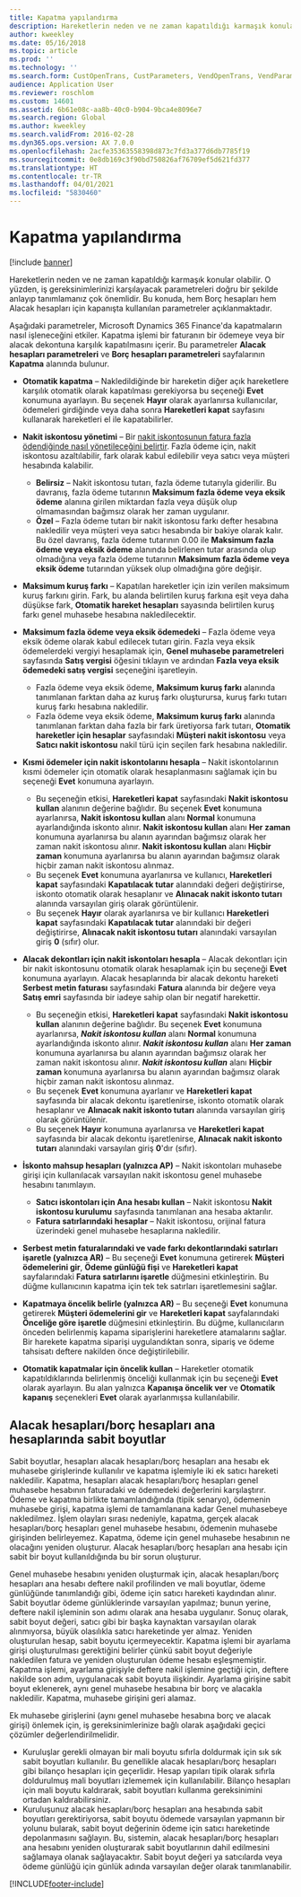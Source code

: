 ```yaml
---
title: Kapatma yapılandırma
description: Hareketlerin neden ve ne zaman kapatıldığı karmaşık konular olabilir. O yüzden, iş gereksinimlerinizi karşılayacak parametreleri doğru bir şekilde anlayıp tanımlamanız çok önemlidir. Bu konuda, hem Borç hesapları hem Alacak hesapları için kapanışta kullanılan parametreler açıklanmaktadır.
author: kweekley
ms.date: 05/16/2018
ms.topic: article
ms.prod: ''
ms.technology: ''
ms.search.form: CustOpenTrans, CustParameters, VendOpenTrans, VendParameters
audience: Application User
ms.reviewer: roschlom
ms.custom: 14601
ms.assetid: 6b61e08c-aa8b-40c0-b904-9bca4e8096e7
ms.search.region: Global
ms.author: kweekley
ms.search.validFrom: 2016-02-28
ms.dyn365.ops.version: AX 7.0.0
ms.openlocfilehash: 2acfe35363558398d873c7fd3a377d6db7785f19
ms.sourcegitcommit: 0e8db169c3f90bd750826af76709ef5d621fd377
ms.translationtype: HT
ms.contentlocale: tr-TR
ms.lasthandoff: 04/01/2021
ms.locfileid: "5830460"
---
```

# <a name="configure-settlement"></a>Kapatma yapılandırma

[!include [banner](../includes/banner.md)]

Hareketlerin neden ve ne zaman kapatıldığı karmaşık konular olabilir. O yüzden, iş gereksinimlerinizi karşılayacak parametreleri doğru bir şekilde anlayıp tanımlamanız çok önemlidir. Bu konuda, hem Borç hesapları hem Alacak hesapları için kapanışta kullanılan parametreler açıklanmaktadır. 

Aşağıdaki parametreler, Microsoft Dynamics 365 Finance'da kapatmaların nasıl işleneceğini etkiler. Kapatma işlemi bir faturanın bir ödemeye veya bir alacak dekontuna karşılık kapatılmasını içerir. Bu parametreler **Alacak hesapları parametreleri** ve **Borç hesapları parametreleri** sayfalarının **Kapatma** alanında bulunur.

- **Otomatik kapatma** – Nakledildiğinde bir hareketin diğer açık hareketlere karşılık otomatik olarak kapatılması gerekiyorsa bu seçeneği **Evet** konumuna ayarlayın. Bu seçenek **Hayır** olarak ayarlanırsa kullanıcılar, ödemeleri girdiğinde veya daha sonra **Hareketleri kapat** sayfasını kullanarak hareketleri el ile kapatabilirler.
- **Nakit iskontosu yönetimi** – Bir [nakit iskontosunun fatura fazla ödendiğinde nasıl yönetileceğini belirtir](cash-discount-handling-overpayments.md). Fazla ödeme için, nakit iskontosu azaltılabilir, fark olarak kabul edilebilir veya satıcı veya müşteri hesabında kalabilir.
  -   **Belirsiz** – Nakit iskontosu tutarı, fazla ödeme tutarıyla giderilir. Bu davranış, fazla ödeme tutarının **Maksimum fazla ödeme veya eksik ödeme** alanına girilen miktardan fazla veya düşük olup olmamasından bağımsız olarak her zaman uygulanır.
  -   **Özel** – Fazla ödeme tutarı bir nakit iskontosu farkı defter hesabına nakledilir veya müşteri veya satıcı hesabında bir bakiye olarak kalır. Bu özel davranış, fazla ödeme tutarının 0.00 ile **Maksimum fazla ödeme veya eksik ödeme** alanında belirlenen tutar arasında olup olmadığına veya fazla ödeme tutarının **Maksimum fazla ödeme veya eksik ödeme** tutarından yüksek olup olmadığına göre değişir.
- **Maksimum kuruş farkı** – Kapatılan hareketler için izin verilen maksimum kuruş farkını girin. Fark, bu alanda belirtilen kuruş farkına eşit veya daha düşükse fark, **Otomatik hareket hesapları** sayasında belirtilen kuruş farkı genel muhasebe hesabına nakledilecektir.
- **Maksimum fazla ödeme veya eksik ödemedeki** – Fazla ödeme veya eksik ödeme olarak kabul edilecek tutarı girin. Fazla veya eksik ödemelerdeki vergiyi hesaplamak için, **Genel muhasebe parametreleri** sayfasında **Satış vergisi** öğesini tıklayın ve ardından **Fazla veya eksik ödemedeki satış vergisi** seçeneğini işaretleyin.
  -   Fazla ödeme veya eksik ödeme, **Maksimum kuruş farkı** alanında tanımlanan farktan daha az kuruş farkı oluşturursa, kuruş farkı tutarı kuruş farkı hesabına nakledilir.
  -   Fazla ödeme veya eksik ödeme, **Maksimum kuruş farkı** alanında tanımlanan farktan daha fazla bir fark üretiyorsa fark tutarı, **Otomatik hareketler için hesaplar** sayfasındaki **Müşteri nakit iskontosu** veya **Satıcı nakit iskontosu** nakil türü için seçilen fark hesabına nakledilir.
- **Kısmi ödemeler için nakit iskontolarını hesapla** – Nakit iskontolarının kısmi ödemeler için otomatik olarak hesaplanmasını sağlamak için bu seçeneği **Evet** konumuna ayarlayın.
  -   Bu seçeneğin etkisi, **Hareketleri kapat** sayfasındaki **Nakit iskontosu kullan** alanının değerine bağlıdır. Bu seçenek **Evet** konumuna ayarlanırsa, **Nakit iskontosu kullan** alanı **Normal** konumuna ayarlandığında iskonto alınır. **Nakit iskontosu kullan** alanı **Her zaman** konumuna ayarlanırsa bu alanın ayarından bağımsız olarak her zaman nakit iskontosu alınır. **Nakit iskontosu kullan** alanı **Hiçbir zaman** konumuna ayarlanırsa bu alanın ayarından bağımsız olarak hiçbir zaman nakit iskontosu alınmaz.
  -   Bu seçenek **Evet** konumuna ayarlanırsa ve kullanıcı, **Hareketleri kapat** sayfasındaki **Kapatılacak tutar** alanındaki değeri değiştirirse, iskonto otomatik olarak hesaplanır ve **Alınacak nakit iskonto tutarı** alanında varsayılan giriş olarak görüntülenir.
  -   Bu seçenek **Hayır** olarak ayarlanırsa ve bir kullanıcı **Hareketleri kapat** sayfasındaki **Kapatılacak tutar** alanındaki bir değeri değiştirirse, **Alınacak nakit iskontosu tutarı** alanındaki varsayılan giriş **0** (sıfır) olur.
- **Alacak dekontları için nakit iskontoları hesapla** – Alacak dekontları için bir nakit iskontosunu otomatik olarak hesaplamak için bu seçeneği **Evet** konumuna ayarlayın. Alacak hesaplarında bir alacak dekontu hareketi **Serbest metin faturası** sayfasındaki **Fatura** alanında bir değere veya **Satış emri** sayfasında bir iadeye sahip olan bir negatif harekettir.
  - Bu seçeneğin etkisi, <strong>Hareketleri kapat</strong> sayfasındaki <strong>Nakit iskontosu kullan</strong> alanının değerine bağlıdır. Bu seçenek <strong>Evet</strong> konumuna ayarlanırsa, *<strong><em>Nakit iskontosu kullan</em></strong>* alanı <strong>Normal</strong> konumuna ayarlandığında iskonto alınır. *<strong><em>Nakit iskontosu kullan</em></strong>* alanı <strong>Her zaman</strong> konumuna ayarlanırsa bu alanın ayarından bağımsız olarak her zaman nakit iskontosu alınır. *<strong><em>Nakit iskontosu kullan</em></strong>* alanı <strong>Hiçbir zaman</strong> konumuna ayarlanırsa bu alanın ayarından bağımsız olarak hiçbir zaman nakit iskontosu alınmaz.
  - Bu seçenek **Evet** konumuna ayarlanır ve **Hareketleri kapat** sayfasında bir alacak dekontu işaretlenirse, iskonto otomatik olarak hesaplanır ve **Alınacak nakit iskonto tutarı** alanında varsayılan giriş olarak görüntülenir.
  - Bu seçenek **Hayır** konumuna ayarlanırsa ve **Hareketleri kapat** sayfasında bir alacak dekontu işaretlenirse, **Alınacak nakit iskonto tutarı** alanındaki varsayılan giriş **0**'dır (sıfır).

- **İskonto mahsup hesapları (yalnızca AP)** – Nakit iskontoları muhasebe girişi için kullanılacak varsayılan nakit iskontosu genel muhasebe hesabını tanımlayın.
  -   **Satıcı iskontoları için Ana hesabı kullan** – Nakit iskontosu **Nakit iskontosu kurulumu** sayfasında tanımlanan ana hesaba aktarılır.
  -   **Fatura satırlarındaki hesaplar** – Nakit iskontosu, orijinal fatura üzerindeki genel muhasebe hesaplarına nakledilir.
- **Serbest metin faturalarındaki ve vade farkı dekontlarındaki satırları işaretle (yalnızca AR)** – Bu seçeneği **Evet** konumuna getirerek **Müşteri ödemelerini gir**, **Ödeme günlüğü fişi** ve **Hareketleri kapat** sayfalarındaki **Fatura satırlarını işaretle** düğmesini etkinleştirin. Bu düğme kullanıcının kapatma için tek tek satırları işaretlemesini sağlar.
- **Kapatmaya öncelik belirle (yalnızca AR)** – Bu seçeneği **Evet** konumuna getirerek **Müşteri ödemelerini gir** ve **Hareketleri kapat** sayfalarındaki **Önceliğe göre işaretle** düğmesini etkinleştirin. Bu düğme, kullanıcıların önceden belirlenmiş kapama siparişlerini hareketlere atamalarını sağlar.  Bir harekete kapatma siparişi uygulandıktan sonra, sipariş ve ödeme tahsisatı deftere nakilden önce değiştirilebilir.
- **Otomatik kapatmalar için öncelik kullan** – Hareketler otomatik kapatıldıklarında belirlenmiş önceliği kullanmak için bu seçeneği **Evet** olarak ayarlayın. Bu alan yalnızca **Kapanışa öncelik ver** ve **Otomatik kapanış** seçenekleri **Evet** olarak ayarlanmışsa kullanılabilir.

## <a name="fixed-dimensions-on-accounts-receivableaccounts-payable-main-accounts"></a>Alacak hesapları/borç hesapları ana hesaplarında sabit boyutlar

Sabit boyutlar, hesapları alacak hesapları/borç hesapları ana hesabı ek muhasebe girişlerinde kullanılır ve kapatma işlemiyle iki ek satıcı hareketi nakledilir. Kapatma, hesapları alacak hesapları/borç hesapları genel muhasebe hesabının faturadaki ve ödemedeki değerlerini karşılaştırır.  Ödeme ve kapatma birlikte tamamlandığında (tipik senaryo), ödemenin muhasebe girişi, kapatma işlemi de tamamlanana kadar Genel muhasebeye nakledilmez. İşlem olayları sırası nedeniyle, kapatma, gerçek alacak hesapları/borç hesapları genel muhasebe hesabını, ödemenin muhasebe girişinden belirleyemez. Kapatma, ödeme için genel muhasebe hesabının ne olacağını yeniden oluşturur. Alacak hesapları/borç hesapları ana hesabı için sabit bir boyut kullanıldığında bu bir sorun oluşturur.

Genel muhasebe hesabını yeniden oluşturmak için, alacak hesapları/borç hesapları ana hesabı deftere nakil profilinden ve mali boyutlar, ödeme günlüğünde tanımlandığı gibi, ödeme için satıcı hareketi kaydından alınır. Sabit boyutlar ödeme günlüklerinde varsayılan yapılmaz; bunun yerine, deftere nakil işleminin son adımı olarak ana hesaba uygulanır. Sonuç olarak, sabit boyut değeri, satıcı gibi bir başka kaynaktan varsayılan olarak alınmıyorsa, büyük olasılıkla satıcı hareketinde yer almaz. Yeniden oluşturulan hesap, sabit boyutu içermeyecektir. Kapatma işlemi bir ayarlama girişi oluşturulması gerektiğini belirler çünkü sabit boyut değeriyle nakledilen fatura ve yeniden oluşturulan ödeme hesabı eşleşmemiştir.  Kapatma işlemi, ayarlama girişiyle deftere nakil işlemine geçtiği için, deftere nakilde son adım, uygulanacak sabit boyuta ilişkindir. Ayarlama girişine sabit boyut eklenerek, aynı genel muhasebe hesabına bir borç ve alacakla nakledilir. Kapatma, muhasebe girişini geri alamaz.

Ek muhasebe girişlerini (aynı genel muhasebe hesabına borç ve alacak girişi) önlemek için, iş gereksinimlerinize bağlı olarak aşağıdaki geçici çözümler değerlendirilmelidir. 

-   Kuruluşlar gerekli olmayan bir mali boyutu sıfırla doldurmak için sık sık sabit boyutları kullanılır. Bu genellikle alacak hesapları/borç hesapları gibi bilanço hesapları için geçerlidir. Hesap yapıları tipik olarak sıfırla doldurulmuş mali boyutları izlememek için kullanılabilir.  Bilanço hesapları için mali boyutu kaldırarak, sabit boyutları kullanma gereksinimini ortadan kaldırabilirsiniz.
-   Kuruluşunuz alacak hesapları/borç hesapları ana hesabında sabit boyutları gerektiriyorsa, sabit boyutu ödemede varsayılan yapmanın bir yolunu bularak, sabit boyut değerinin ödeme için satıcı hareketinde depolanmasını sağlayın. Bu, sistemin, alacak hesapları/borç hesapları ana hesabını yeniden oluşturarak sabit boyutlarının dahil edilmesini sağlamaya olanak sağlayacaktır. Sabit boyut değeri ya satıcılarda veya ödeme günlüğü için günlük adında varsayılan değer olarak tanımlanabilir.


[!INCLUDE[footer-include](../../includes/footer-banner.md)]